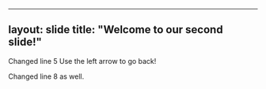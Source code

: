 ----
layout: slide
title: "Welcome to our second slide!"
---
Changed line 5
Use the left arrow to go back!

Changed line 8 as well. 
